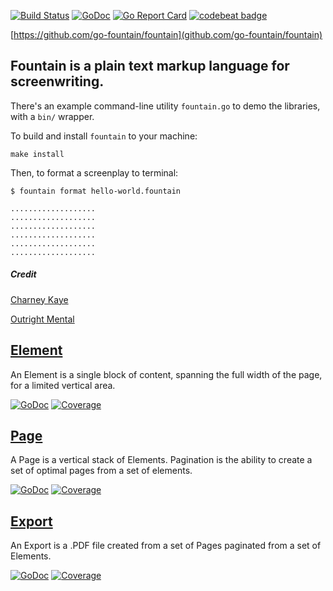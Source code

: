 [![Build Status](https://travis-ci.org/go-fountain/fountain.svg?branch=master)](https://travis-ci.org/go-fountain/fountain) [![GoDoc](https://godoc.org/github.com/go-fountain/fountain?status.svg)](https://godoc.org/github.com/go-fountain/fountain) [![Go Report Card](https://goreportcard.com/badge/github.com/go-fountain/fountain)](https://goreportcard.com/report/github.com/go-fountain/fountain) [![codebeat badge](https://codebeat.co/badges/ac45ed94-c337-45bd-aabc-0fe952bae82c)](https://codebeat.co/projects/github-com-go-fountain-fountain)

[https://github.com/go-fountain/fountain](github.com/go-fountain/fountain)

## Fountain is a plain text markup language for screenwriting.

There's an example command-line utility `fountain.go` to demo the libraries, with a `bin/` wrapper.

To build and install `fountain` to your machine:

    make install

Then, to format a screenplay to terminal:

    $ fountain format hello-world.fountain
    
    ...................
    ...................
    ...................
    ...................
    ...................
    ...................

##### Credit

[Charney Kaye](http://w.charney.io)

[Outright Mental](http://w.outright.io)

## [Element](element/)

An Element is a single block of content, spanning the full width of the page, for a limited vertical area.

[![GoDoc](https://godoc.org/github.com/go-fountain/fountain/element?status.svg)](https://godoc.org/github.com/go-fountain/fountain/element) [![Coverage](https://img.shields.io/badge/coverage-100%-brightgreen.svg?style=flat)](https://gocover.io/github.com/go-fountain/fountain/element)

## [Page](page/)

A Page is a vertical stack of Elements. Pagination is the ability to create a set of optimal pages from a set of elements.

[![GoDoc](https://godoc.org/github.com/go-fountain/fountain/page?status.svg)](https://godoc.org/github.com/go-fountain/fountain/page) [![Coverage](https://img.shields.io/badge/coverage-100%-brightgreen.svg?style=flat)](https://gocover.io/github.com/go-fountain/fountain/page)

## [Export](export/)

An Export is a .PDF file created from a set of Pages paginated from a set of Elements.

[![GoDoc](https://godoc.org/github.com/go-fountain/fountain/export?status.svg)](https://godoc.org/github.com/go-fountain/fountain/export) [![Coverage](https://img.shields.io/badge/coverage-100%-brightgreen.svg?style=flat)](https://gocover.io/github.com/go-fountain/fountain/export)
